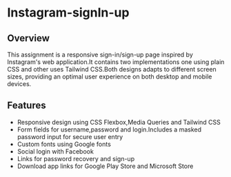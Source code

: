# Instagram-signIn-up
## Overview

This assignment is a responsive sign-in/sign-up page inspired by Instagram's web application.It contains two implementations one using plain CSS and other uses Tailwind CSS.Both designs adapts to different screen sizes, providing an optimal user experience on both desktop and mobile devices.

## Features
- Responsive design using CSS Flexbox,Media Queries and Tailwind CSS
- Form fields for username,password and login.Includes a masked password input for secure user entry
- Custom fonts using Google fonts
- Social login with Facebook
- Links for password recovery and sign-up
- Download app links for Google Play Store and Microsoft Store
